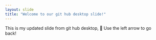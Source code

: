 ```yaml
---
layout: slide
title: "Welcome to our git hub desktop slide!"
---
```

This is my updated slide from git hub desktop, :tada:
Use the left arrow to go back!
